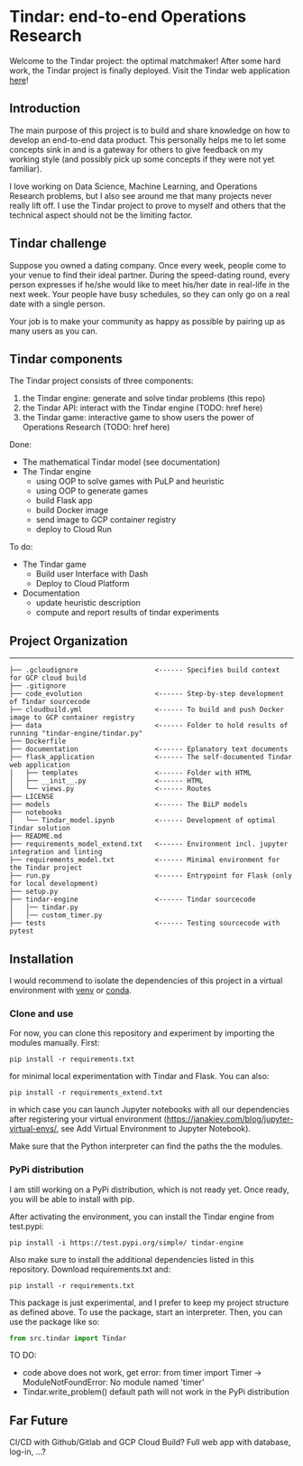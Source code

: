# Tindar: end-to-end Operations Research

Welcome to the Tindar project: the optimal matchmaker! After some hard work, the Tindar project is finally
deployed. Visit the Tindar web application [here](https://tindar-engine-small-chx6ixua2q-ew.a.run.app/)!

## Introduction
The main purpose of this project is to build and share knowledge on how to develop
an end-to-end data product. This personally helps me to let some concepts sink in
and is a gateway for others to give feedback on my working style (and possibly pick up
some concepts if they were not yet familiar).

I love working on Data Science, Machine Learning, and Operations Research problems,
but I also see around me that many projects never really lift off. I use the Tindar project
to prove to myself and others that the technical aspect should not be the
limiting factor.

## Tindar challenge
Suppose you owned a dating company. Once every week, people come to your venue to find their
ideal partner. During the speed-dating round, every person expresses if he/she would like
to meet his/her date in real-life in the next week. Your people have busy schedules,
so they can only go on a real date with a single person.

Your job is to make your community as happy as possible by pairing up as many users as
you can.

## Tindar components
The Tindar project consists of three components:

1. the Tindar engine: generate and solve tindar problems (this repo)
2. the Tindar API: interact with the Tindar engine (TODO: href here)
3. the Tindar game: interactive game to show users the power of Operations Research (TODO: href here)

Done:
- The mathematical Tindar model (see documentation)
- The Tindar engine
    - using OOP to solve games with PuLP and heuristic
    - using OOP to generate games
    - build Flask app
    - build Docker image
    - send image to GCP container registry
    - deploy to Cloud Run

To do:
- The Tindar game
    - Build user Interface with Dash
    - Deploy to Cloud Platform
- Documentation
    - update heuristic description
    - compute and report results of tindar experiments

## Project Organization
------------

    ├── .gcloudignore                   <------ Specifies build context for GCP cloud build
    ├── .gitignore
    ├── code_evolution                  <------ Step-by-step development of Tindar sourcecode
    ├── cloudbuild.yml                  <------ To build and push Docker image to GCP container registry
    ├── data                            <------ Folder to hold results of running "tindar-engine/tindar.py"
    ├── Dockerfile
    ├── documentation                   <------ Eplanatory text documents
    ├── flask_application               <------ The self-documented Tindar web application
    │   ├── templates                   <------ Folder with HTML
    │   ├── __init__.py                 <------ HTML
    │   └── views.py                    <------ Routes
    ├── LICENSE
    ├── models                          <------ The BiLP models
    ├── notebooks
    │   └── Tindar_model.ipynb          <------ Development of optimal Tindar solution
    ├── README.md
    ├── requirements_model_extend.txt   <------ Environment incl. jupyter integration and linting
    ├── requirements_model.txt          <------ Minimal environment for the Tindar project
    ├── run.py                          <------ Entrypoint for Flask (only for local development)
    ├── setup.py
    ├── tindar-engine                   <------ Tindar sourcecode
    │   │── tindar.py
    │   │── custom_timer.py
    ├── tests                           <------ Testing sourcecode with pytest


## Installation
I would recommend to isolate the dependencies of this project in a virtual environment with [venv](https://packaging.python.org/guides/installing-using-pip-and-virtual-environments/) or [conda](https://docs.conda.io/projects/conda/en/latest/user-guide/tasks/manage-environments.html).

### Clone and use
For now, you can clone this repository and experiment by importing the modules manually. First:
```
pip install -r requirements.txt
```
for minimal local experimentation with Tindar and Flask. You can also:
```
pip install -r requirements_extend.txt
```
in which case you can launch Jupyter notebooks with all our dependencies after registering your virtual environment (https://janakiev.com/blog/jupyter-virtual-envs/, see Add Virtual Environment to Jupyter Notebook).

 Make sure that the Python interpreter can find the paths the the modules.

### PyPi distribution
I am still working on a PyPi distribution, which is not ready yet. Once ready, you will be able to install with pip.

After activating the environment, you can install the Tindar engine from test.pypi:

```
pip install -i https://test.pypi.org/simple/ tindar-engine
```

Also make sure to install the additional dependencies listed in this repository. Download requirements.txt and:
```
pip install -r requirements.txt
```

This package is just experimental, and I prefer to keep my project structure as defined above. To use the package, start an interpreter. Then, you can use the package like so:

```python
from src.tindar import Tindar
```

TO DO:
- code above does not work, get error: from timer import Timer -> ModuleNotFoundError: No module named 'timer'
- Tindar.write_problem() default path will not work in the PyPi distribution

## Far Future
CI/CD with Github/Gitlab and GCP Cloud Build?
Full web app with database, log-in, ...?